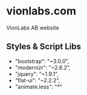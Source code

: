 # vionlabs.com

VionLabs AB website

## Styles & Script Libs

- "bootstrap": "~3.0.0",
- "modernizr": "~2.6.2",
- "jquery": "~1.9.1",
- "flat-ui": "~2.2.2",
- "animate.less": "*"

